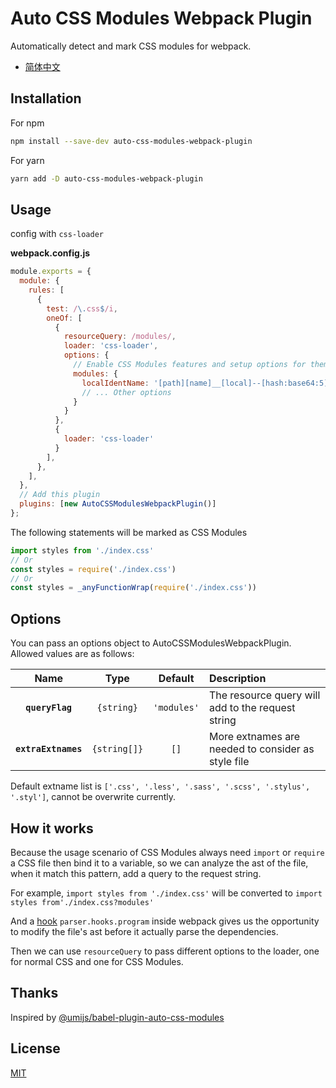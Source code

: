 # Auto CSS Modules Webpack Plugin

Automatically detect and mark CSS modules for webpack.

- [简体中文](README_CN.md)

## Installation

For npm
```bash
npm install --save-dev auto-css-modules-webpack-plugin
```

For yarn
```bash
yarn add -D auto-css-modules-webpack-plugin
```

## Usage

config with `css-loader`

**webpack.config.js**

```javascript
module.exports = {
  module: {
    rules: [
      {
        test: /\.css$/i,
        oneOf: [
          {
            resourceQuery: /modules/,
            loader: 'css-loader',
            options: {
              // Enable CSS Modules features and setup options for them.
              modules: {
                localIdentName: '[path][name]__[local]--[hash:base64:5]',
                // ... Other options
              }
            }
          },
          {
            loader: 'css-loader'
          }
        ],
      },
    ],
  },
  // Add this plugin
  plugins: [new AutoCSSModulesWebpackPlugin()]
};
```

The following statements will be marked as CSS Modules

```js
import styles from './index.css'
// Or
const styles = require('./index.css')
// Or
const styles = _anyFunctionWrap(require('./index.css'))
```

## Options

You can pass an options object to AutoCSSModulesWebpackPlugin. Allowed values are as follows:

|        Name         |     Type     |   Default   | Description                                        |
| :-----------------: | :----------: | :---------: | :------------------------------------------------- |
|   **`queryFlag`**   |  `{string}`  | `'modules'` | The resource query will add to the request string  |
| **`extraExtnames`** | `{string[]}` |    `[]`     | More extnames are needed to consider as style file |

Default extname list is `['.css', '.less', '.sass', '.scss', '.stylus', '.styl']`, cannot be overwrite currently.

## How it works

Because the usage scenario of CSS Modules always need `import` or `require` a CSS file then bind it to a variable, so we can analyze the ast of the file, when it match this pattern, add a query to the request string.

For example, `import styles from './index.css'` will be converted to `import styles from'./index.css?modules'`

And a [hook](https://webpack.js.org/api/parser/#program) `parser.hooks.program` inside webpack gives us the opportunity to modify the file's ast before it actually parse the dependencies.

Then we can use `resourceQuery` to pass different options to the loader, one for normal CSS and one for CSS Modules.

## Thanks

Inspired by [@umijs/babel-plugin-auto-css-modules](https://www.npmjs.com/package/@umijs/babel-plugin-auto-css-modules)


## License

[MIT](./LICENSE)

